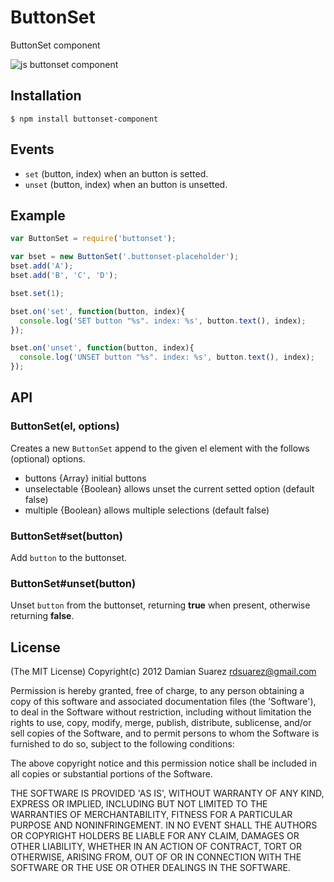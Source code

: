 
# ButtonSet

  ButtonSet component

  ![js buttonset
  component](http://f.cl.ly/items/2a3a0j3H2p3v1Q0Q2w08/Screen%20Shot%202012-09-18%20at%208.52.24%20PM.png)

## Installation

```
$ npm install buttonset-component
```

## Events

  - `set` (button, index) when an button is setted.
  - `unset` (button, index) when an button is unsetted.

## Example

```js
var ButtonSet = require('buttonset');

var bset = new ButtonSet('.buttonset-placeholder');
bset.add('A');
bset.add('B', 'C', 'D');

bset.set(1);

bset.on('set', function(button, index){
  console.log('SET button "%s". index: %s', button.text(), index);
});

bset.on('unset', function(button, index){
  console.log('UNSET button "%s". index: %s', button.text(), index);
});
```

## API

### ButtonSet(el, options)

  Creates a new `ButtonSet` append to the given el element with the follows (optional) options.

  - buttons {Array} initial buttons
  - unselectable {Boolean} allows unset the current setted option (default false)
  - multiple {Boolean} allows multiple selections (default false)

### ButtonSet#set(button)

  Add `button` to the buttonset.

### ButtonSet#unset(button)

  Unset `button` from the buttonset, returning __true__ when present,
  otherwise returning __false__.

## License

(The MIT License)
Copyright(c) 2012 Damian Suarez <rdsuarez@gmail.com>

Permission is hereby granted, free of charge, to any person obtaining
a copy of this software and associated documentation files (the
'Software'), to deal in the Software without restriction, including
without limitation the rights to use, copy, modify, merge, publish,
distribute, sublicense, and/or sell copies of the Software, and to
permit persons to whom the Software is furnished to do so, subject to
the following conditions:

The above copyright notice and this permission notice shall be
included in all copies or substantial portions of the Software.

THE SOFTWARE IS PROVIDED 'AS IS', WITHOUT WARRANTY OF ANY KIND,
EXPRESS OR IMPLIED, INCLUDING BUT NOT LIMITED TO THE WARRANTIES OF
MERCHANTABILITY, FITNESS FOR A PARTICULAR PURPOSE AND NONINFRINGEMENT.
IN NO EVENT SHALL THE AUTHORS OR COPYRIGHT HOLDERS BE LIABLE FOR ANY
CLAIM, DAMAGES OR OTHER LIABILITY, WHETHER IN AN ACTION OF CONTRACT,
TORT OR OTHERWISE, ARISING FROM, OUT OF OR IN CONNECTION WITH THE
SOFTWARE OR THE USE OR OTHER DEALINGS IN THE SOFTWARE.
